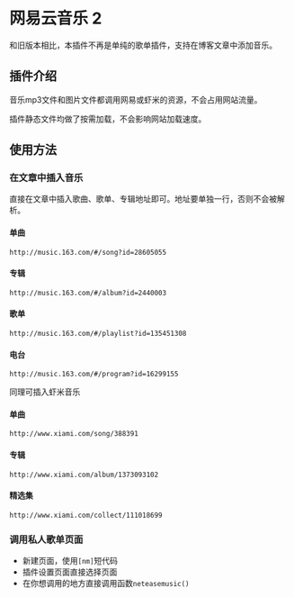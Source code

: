 # 网易云音乐 2
和旧版本相比，本插件不再是单纯的歌单插件，支持在博客文章中添加音乐。

## 插件介绍

音乐mp3文件和图片文件都调用网易或虾米的资源，不会占用网站流量。

插件静态文件均做了按需加载，不会影响网站加载速度。

## 使用方法

### 在文章中插入音乐

直接在文章中插入歌曲、歌单、专辑地址即可。地址要单独一行，否则不会被解析。

#### 单曲

```
http://music.163.com/#/song?id=28605055
```

#### 专辑
```
http://music.163.com/#/album?id=2440003
```
#### 歌单
```
http://music.163.com/#/playlist?id=135451308
```
#### 电台
```
http://music.163.com/#/program?id=16299155
```

同理可插入虾米音乐

#### 单曲

```
http://www.xiami.com/song/388391
```

#### 专辑
```
http://www.xiami.com/album/1373093102
```
#### 精选集
```
http://www.xiami.com/collect/111018699

```


### 调用私人歌单页面

+ 新建页面，使用`[nm]`短代码
+ 插件设置页面直接选择页面
+ 在你想调用的地方直接调用函数`neteasemusic()`

